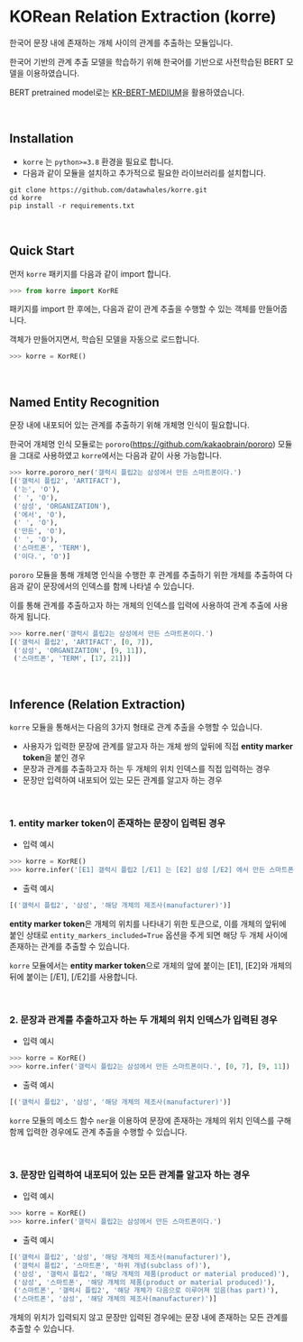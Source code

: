 # KORean Relation Extraction (korre)
한국어 문장 내에 존재하는 개체 사이의 관계를 추출하는 모듈입니다.

한국어 기반의 관계 추출 모델을 학습하기 위해 한국어를 기반으로 사전학습된 BERT 모델을 이용하였습니다.

BERT pretrained model로는 [KR-BERT-MEDIUM](https://github.com/snunlp/KR-BERT-MEDIUM)을 활용하였습니다. 

<br>

## Installation
- `korre` 는 `python>=3.8` 환경을 필요로 합니다.
- 다음과 같이 모듈을 설치하고 추가적으로 필요한 라이브러리를 설치합니다.
```console
git clone https://github.com/datawhales/korre.git
cd korre
pip install -r requirements.txt
```

<br>

## Quick Start
먼저 `korre` 패키지를 다음과 같이 import 합니다.
```python
>>> from korre import KorRE
```

패키지를 import 한 후에는, 다음과 같이 관계 추출을 수행할 수 있는 객체를 만들어줍니다. 

객체가 만들어지면서, 학습된 모델을 자동으로 로드합니다.
```python
>>> korre = KorRE()
```

<br>

## Named Entity Recognition
문장 내에 내포되어 있는 관계를 추출하기 위해 개체명 인식이 필요합니다. 

한국어 개체명 인식 모듈로는 `pororo`(https://github.com/kakaobrain/pororo) 모듈을 그대로 사용하였고 `korre`에서는 다음과 같이 사용 가능합니다.
```python
>>> korre.pororo_ner('갤럭시 플립2는 삼성에서 만든 스마트폰이다.')
[('갤럭시 플립2', 'ARTIFACT'),
 ('는', 'O'),
 (' ', 'O'),
 ('삼성', 'ORGANIZATION'),
 ('에서', 'O'),
 (' ', 'O'),
 ('만든', 'O'),
 (' ', 'O'),
 ('스마트폰', 'TERM'),
 ('이다.', 'O')]
```
`pororo` 모듈을 통해 개체명 인식을 수행한 후 관계를 추출하기 위한 개체를 추출하여 다음과 같이 문장에서의 인덱스를 함께 나타낼 수 있습니다.

이를 통해 관계를 추출하고자 하는 개체의 인덱스를 입력에 사용하여 관계 추출에 사용하게 됩니다.
```python
>>> korre.ner('갤럭시 플립2는 삼성에서 만든 스마트폰이다.')
[('갤럭시 플립2', 'ARTIFACT', [0, 7]),
 ('삼성', 'ORGANIZATION', [9, 11]),
 ('스마트폰', 'TERM', [17, 21])]
```

<br>

## Inference (Relation Extraction)
`korre` 모듈을 통해서는 다음의 3가지 형태로 관계 추출을 수행할 수 있습니다.

- 사용자가 입력한 문장에 관계를 알고자 하는 개체 쌍의 앞뒤에 직접 **entity marker token**을 붙인 경우
- 문장과 관계를 추출하고자 하는 두 개체의 위치 인덱스를 직접 입력하는 경우
- 문장만 입력하여 내포되어 있는 모든 관계를 알고자 하는 경우

<br>

### 1. **entity marker token**이 존재하는 문장이 입력된 경우
- 입력 예시
```python
>>> korre = KorRE()
>>> korre.infer('[E1] 갤럭시 플립2 [/E1] 는 [E2] 삼성 [/E2] 에서 만든 스마트폰이다.', entity_markers_included=True)
```
- 출력 예시
```python
[('갤럭시 플립2', '삼성', '해당 개체의 제조사(manufacturer)')]
```
**entity marker token**은 개체의 위치를 나타내기 위한 토큰으로, 이를 개체의 앞뒤에 붙인 상태로 `entity_markers_included=True` 옵션을 주게 되면 해당 두 개체 사이에 존재하는 관계를 추출할 수 있습니다.

`korre` 모듈에서는 **entity marker token**으로 개체의 앞에 붙이는 [E1], [E2]와 개체의 뒤에 붙이는 [/E1], [/E2]를 사용합니다.

<br>

### 2. 문장과 관계를 추출하고자 하는 두 개체의 위치 인덱스가 입력된 경우
- 입력 예시
```python
>>> korre = KorRE()
>>> korre.infer('갤럭시 플립2는 삼성에서 만든 스마트폰이다.', [0, 7], [9, 11])
```
- 출력 예시
```python
[('갤럭시 플립2', '삼성', '해당 개체의 제조사(manufacturer)')]
```
`korre` 모듈의 메소드 함수 `ner`을 이용하여 문장에 존재하는 개체의 위치 인덱스를 구해 함께 입력한 경우에도 관계 추출을 수행할 수 있습니다.

<br>

### 3. 문장만 입력하여 내포되어 있는 모든 관계를 알고자 하는 경우
- 입력 예시
```python
>>> korre = KorRE()
>>> korre.infer('갤럭시 플립2는 삼성에서 만든 스마트폰이다.')
```
- 출력 예시
```python
[('갤럭시 플립2', '삼성', '해당 개체의 제조사(manufacturer)'),
 ('갤럭시 플립2', '스마트폰', '하위 개념(subclass of)'),
 ('삼성', '갤럭시 플립2', '해당 개체의 제품(product or material produced)'),
 ('삼성', '스마트폰', '해당 개체의 제품(product or material produced)'),
 ('스마트폰', '갤럭시 플립2', '해당 개체가 다음으로 이루어져 있음(has part)'),
 ('스마트폰', '삼성', '해당 개체의 제조사(manufacturer)')]
```
개체의 위치가 입력되지 않고 문장만 입력된 경우에는 문장 내에 존재하는 모든 관계를 추출할 수 있습니다.